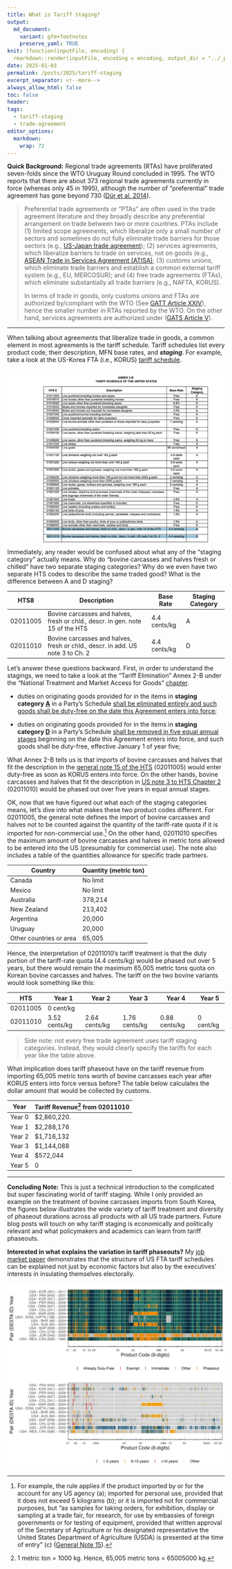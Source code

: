 ```yaml
---
title: What is Tariff Staging?
output:
  md_document:
    variant: gfm+footnotes
    preserve_yaml: TRUE
knit: (function(inputFile, encoding) {
  rmarkdown::render(inputFile, encoding = encoding, output_dir = "../_posts") })
date: 2025-01-03
permalink: /posts/2025/tariff-staging
excerpt_separator: <!--more-->
always_allow_html: false
toc: false
header:
tags:
  - tariff-staging
  - trade-agreement
editor_options: 
  markdown: 
    wrap: 72
---
```


<!--more-->

**Quick Background:** Regional trade agreements (RTAs) have proliferated
seven-folds since the WTO Uruguay Round concluded in 1995. The WTO
reports that there are about 373 regional trade agreements currently in
force (whereas only 45 in 1995), although the number of “preferential”
trade agreement has gone beyond 730 ([Dür et al. 2014](#0)).

> Preferential trade agreements or “PTAs” are often used in the trade
> agreement literature and they broadly describe any preferential
> arrangement on trade between two or more countries. PTAs include (1)
> limited scope agreements, which liberalize only a small number of
> sectors and sometimes do not fully eliminate trade barriers for those
> sectors (e.g., [US-Japan trade
> agreement](https://ustr.gov/countries-regions/japan-korea-apec/japan/us-japan-trade-agreement-negotiations/us-japan-trade-agreement-text));
> (2) services agreements, which liberalize barriers to trade on
> services, not on goods (e.g., [ASEAN Trade in Services Agreement
> (ATISA)](https://agreement.asean.org/media/download/20201111041414.pdf);
> (3) customs unions, which eliminate trade barriers and establish a
> common external tariff system (e.g., EU, MERCOSUR); and (4) free trade
> agreements (FTAs), which eliminate substantially all trade barriers
> (e.g., NAFTA, KORUS).
>
> In terms of trade in goods, only customs unions and FTAs are
> authorized by/compliant with the WTO (See [GATT Article
> XXIV](https://www.wto.org/english/tratop_e/region_e/region_art24_e.htm)),
> hence the smaller number in RTAs reported by the WTO. On the other
> hand, services agreements are authorized under ([GATS Article
> V](https://www.wto.org/english/res_e/publications_e/ai17_e/gats_art5_jur.pdf)).

------------------------------------------------------------------------

When talking about agreements that liberalize trade in goods, a common
element in most agreements is the tariff schedule. Tariff schedules list
every product code, their description, MFN base rates, and
***staging***. For example, take a look at the US-Korea FTA (i.e.,
KORUS) [tariff
schedule](https://ustr.gov/sites/default/files/uploads/agreements/fta/korus/Annex_2-B-1_US_Tariff_Schedule.pdf).

<img src="/images/ftariff/USA_KOR_schedule.png" style="display: block; margin: auto;"/>

Immediately, any reader would be confused about what any of the “staging
category” actually means. Why do “bovine carcasses and halves fresh or
chilled” have two separate staging categories? Why do we even have two
separate HTS codes to describe the same traded good? What is the
difference between A and D staging?

| HTS8     | Description                                                                    | Base Rate    | Staging Category |
|----------|--------------------------------------------------------------------------------|--------------|------------------|
| 02011005 | Bovine carcasses and halves, fresh or chld., descr. in gen. note 15 of the HTS | 4.4 cents/kg | A                |
| 02011010 | Bovine carcasses and halves, fresh or chld., descr. in add. US note 3 to Ch. 2 | 4.4 cents/kg | D                |

Let’s answer these questions backward. First, in order to understand the
stagings, we need to take a look at the “Tariff Elimination” Annex 2-B
under the “National Treatment and Market Access for Goods”
[chapter](https://ustr.gov/sites/default/files/uploads/agreements/fta/korus/asset_upload_file904_12701.pdf).

- duties on originating goods provided for in the items in **staging
  category <u>A</u>** in a Party’s Schedule <u>shall be eliminated
  entirely and such goods shall be duty-free on the date this Agreement
  enters into force</u>;

- duties on originating goods provided for in the items in **staging
  category <u>D</u>** in a Party’s Schedule <u>shall be removed in five
  equal annual stages</u> beginning on the date this Agreement enters
  into force, and such goods shall be duty-free, effective January 1 of
  year five;

What Annex 2-B tells us is that imports of bovine carcasses and halves
that fit the description in the [general note 15 of the
HTS](/files/pdf/posts/staging/HTS%20General%20Note%2015.pdf) (02011005)
would enter duty-free as soon as KORUS enters into force. On the other
hands, bovine carcasses and halves that fit the description in [US note
3 to HTS Chapter 2](/files/pdf/posts/staging/HTS%20Chapter%202.pdf)
(02011010) would be phased out over five years in equal annual stages.

OK, now that we have figured out what each of the staging categories
means, let’s dive into what makes these two product codes different. For
02011005, the general note defines the import of bovine carcasses and
halves not to be counted against the quantity of the tariff-rate quota
if it is imported for non-commercial use.[^1] On the other hand,
02011010 specifies the maximum amount of bovine carcasses and halves in
metric tons allowed to be entered into the US (presumably for commercial
use). The note also includes a table of the quantities allowance for
specific trade partners.

| Country                 | Quantity (metric ton) |
|-------------------------|-----------------------|
| Canada                  | No limit              |
| Mexico                  | No limit              |
| Australia               | 378,214               |
| New Zealand             | 213,402               |
| Argentina               | 20,000                |
| Uruguay                 | 20,000                |
| Other countries or area | 65,005                |

Hence, the interpretation of 02011010’s tariff treatment is that the
duty portion of the tariff-rate quota (4.4 cents/kg) would be phased out
over 5 years, but there would remain the maximum 65,005 metric tons
quota on Korean bovine carcasses and halves. The tariff on the two
bovine variants would look something like this:

| HTS      | Year 1        | Year 2        | Year 3        | Year 4        | Year 5    |
|----------|---------------|---------------|---------------|---------------|-----------|
| 02011005 | 0 cent/kg     |               |               |               |           |
| 02011010 | 3.52 cents/kg | 2.64 cents/kg | 1.76 cents/kg | 0.88 cents/kg | 0 cent/kg |

> Side note: not every free trade agreement uses tariff staging
> categories. Instead, they would clearly specify the tariffs for each
> year like the table above.

What implication does tariff phaseout have on the tariff revenue from
importing 65,005 metric tons worth of bovine carcasses each year after
KORUS enters into force versus before? The table below calculates the
dollar amount that would be collected by customs.

| Year   | Tariff Revenue[^2] from 02011010 |
|--------|----------------------------------|
| Year 0 | \$2,860,220.                     |
| Year 1 | \$2,288,176                      |
| Year 2 | \$1,716,132                      |
| Year 3 | \$1,144,088                      |
| Year 4 | \$572,044                        |
| Year 5 | 0                                |

------------------------------------------------------------------------

**Concluding Note:** This is just a technical introduction to the
complicated but super fascinating world of tariff staging. While I only
provided an example on the treatment of bovine carcasses imports from
South Korea, the figures below illustrates the wide variety of tariff
treatment and diversity of phaseout durations across all products with
all US trade partners. Future blog posts will touch on why tariff
staging is economically and politically relevant and what policymakers
and academics can learn from tariff phaseouts.

**Interested in what explains the variation in tariff phaseouts?** My
[job market paper](/files/pdf/research/Thai-JMP.pdf) demonstrates that
the structure of US FTA tariff schedules can be explained not just by
economic factors but also by the executives’ interests in insulating
themselves electorally.

<img src="/images/ftariff/treatment_ticks.jpg" style="display: block; margin: auto;"/>

<img src="/images/ftariff/phaseout_ticks.jpg" style="display: block; margin: auto;"/>

  

[^1]: For example, the rule applies if the product imported by or for
    the account for any US agency (a); imported for personal use,
    provided that it does not exceed 5 kilograms (b); or it is imported
    not for commercial purposes, but “as samples for taking orders, for
    exhibition, display or sampling at a trade fair, for research, for
    use by embassies of foreign governments or for testing of equipment,
    provided that written approval of the Secretary of Agriculture or
    his designated representative the United States Department of
    Agriculture (USDA) is presented at the time of entry” (c) ([General
    Note 15](/files/pdf/posts/staging/HTS%20General%20Note%2015.pdf)).

[^2]: 1 metric ton = 1000 kg. Hence, 65,005 metric tons = 65005000 kg.
